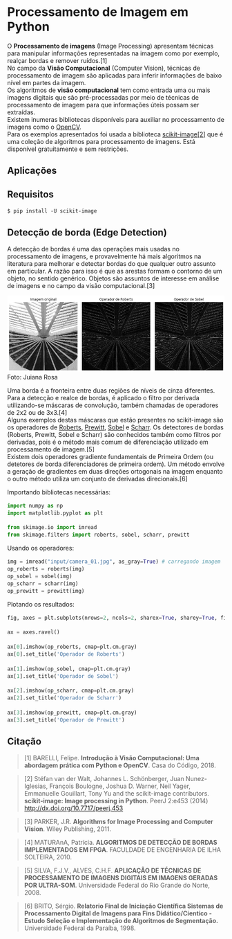 # Processamento de Imagem em Python

O **Processamento de imagens** (Image Processing) apresentam técnicas para manipular informações representadas na imagem como por exemplo, realçar bordas e remover ruídos.[1]  
No campo da **Visão Computacional** (Computer Vision), técnicas de processamento de imagem são aplicadas para inferir informações de baixo nível em partes da imagem.  
Os algoritmos de **visão computacional** tem como entrada uma ou mais imagens digitais que são pré-processadas por meio de técnicas de processamento de imagem para que informações úteis possam ser extraídas.  
Existem inumeras bibliotecas disponíveis para auxiliar no processamento de imagens como o [OpenCV](https://opencv.org/).  
Para os exemplos apresentados foi usada a biblioteca [scikit-image[2]](https://scikit-image.org/) que é uma coleção de algoritmos para processamento de imagens. Está disponível gratuitamente e sem restrições. 

## Aplicações


## Requisitos
```
$ pip install -U scikit-image
```  

## Detecção de borda (Edge Detection)

A detecção de bordas é uma das operações mais usadas no processamento de imagens, e provavelmente há mais algoritmos na literatura para melhorar e detectar bordas do que qualquer outro assunto em particular. A razão para isso é que as arestas formam o contorno de um objeto, no sentido genérico. Objetos são assuntos de interesse em análise de imagens e no campo da visão computacional.[3]  

[![Museu do Amanhã](img/exemplo_01.png "Museu do Amanhã")](https://scontent.fmao1-1.fna.fbcdn.net/v/t1.0-9/13263687_2041642749394064_8302628300458166040_n.jpg?_nc_cat=0&oh=3d272cf66b8468e7d80bb20b0fafa5c0&oe=5C016476)  
Foto: Juiana Rosa

Uma borda é a fronteira entre duas regiões de níveis de cinza diferentes. Para a detecção e realce de bordas, é aplicado o filtro por derivada utilizando-se máscaras de convolução, também chamadas de operadores de 2x2 ou de 3x3.[4]  
Alguns exemplos destas máscaras que estão presentes no scikit-image são os operadores de [Roberts](https://en.wikipedia.org/wiki/Roberts_cross), [Prewitt](https://en.wikipedia.org/wiki/Prewitt_operator), [Sobel](https://en.wikipedia.org/wiki/Sobel_operator) e [Scharr](https://en.wikipedia.org/wiki/Sobel_operator#Alternative_operators).
Os detectores de bordas (Roberts, Prewitt, Sobel e Scharr) são conhecidos também como filtros por derivadas, pois é o método mais comum de diferenciação utilizado em processamento de imagem.[5]  
Existem dois operadores gradiente fundamentais de Primeira Ordem (ou detetores de borda diferenciadores de primeira ordem). Um método envolve a geração de gradientes em duas direções ortogonais na imagem enquanto o outro método utiliza um conjunto de derivadas direcionais.[6]  

Importando bibliotecas necessárias:  

```python
import numpy as np
import matplotlib.pyplot as plt

from skimage.io import imread
from skimage.filters import roberts, sobel, scharr, prewitt
```  

Usando os operadores:  

```python
img = imread("input/camera_01.jpg", as_gray=True) # carregando imagem
op_roberts = roberts(img)
op_sobel = sobel(img)
op_scharr = scharr(img)
op_prewitt = prewitt(img)
```  

Plotando os resultados:  

```python
fig, axes = plt.subplots(nrows=2, ncols=2, sharex=True, sharey=True, figsize=(12, 12))

ax = axes.ravel()

ax[0].imshow(op_roberts, cmap=plt.cm.gray)
ax[0].set_title('Operador de Roberts')

ax[1].imshow(op_sobel, cmap=plt.cm.gray)
ax[1].set_title('Operador de Sobel')

ax[2].imshow(op_scharr, cmap=plt.cm.gray)
ax[2].set_title('Operador de Scharr')

ax[3].imshow(op_prewitt, cmap=plt.cm.gray)
ax[3].set_title('Operador de Prewitt')
```


## Citação

> [1] BARELLI, Felipe. **Introdução à Visão Computacional: Uma abordagem prática com Python e OpenCV**. Casa do Código, 2018.

> [2] Stéfan van der Walt, Johannes L. Schönberger, Juan Nunez-Iglesias, François Boulogne, Joshua D. Warner, Neil Yager, Emmanuelle Gouillart, Tony Yu and the scikit-image contributors. **scikit-image: Image processing in Python**. PeerJ 2:e453 (2014) http://dx.doi.org/10.7717/peerj.453

> [3] PARKER, J.R. **Algorithms for Image Processing and Computer Vision**. Wiley Publishing, 2011.

> [4] MATURAnA, Patrícia. **ALGORITMOS DE DETECÇÃO DE BORDAS IMPLEMENTADOS EM FPGA**. FACULDADE DE ENGENHARIA DE ILHA SOLTEIRA, 2010.

> [5] SILVA, F.J.V., ALVES, C.H.F. **APLICAÇÃO DE TÉCNICAS DE PROCESSAMENTO DE IMAGENS DIGITAIS EM IMAGENS GERADAS POR ULTRA-SOM**. Universidade Federal do Rio Grande do Norte, 2008.

> [6] BRITO, Sérgio. **Relatorio Final de Iniciação Científica Sistemas de Processamento Digital de Imagens para Fins Didático/Cientíco - Estudo	 Seleção e Implementação de Algoritmos de Segmentação.** Universidade Federal da Paraíba, 1998.

